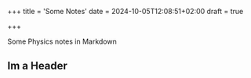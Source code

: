 +++
title = 'Some Notes'
date = 2024-10-05T12:08:51+02:00
draft = true

+++



Some Physics notes in Markdown



## Im a Header
